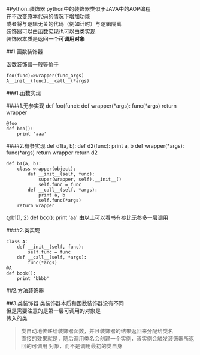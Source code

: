 #Python_装饰器
python中的装饰器类似于JAVA中的AOP编程  
在不改变原本代码的情况下增加功能  
或者将与逻辑无关的代码（例如计时）与逻辑隔离  
装饰器可以由函数实现也可以由类实现  
装饰器本质是返回一个**可调用对象**

##1.函数装饰器

函数装饰器一般等价于

	foo(func)=>wrapper(func_args)
	A__init__(func).__call__(*args)

###1.函数实现

####1.无参实现
	def foo(func):
		def wrapper(*args):
			func(*args)
		return wrapper

	@foo
	def boo():
		print 'aaa'

####2.有参实现
	def d1(a, b):
		def d2(func):
			print a, b
			def wrapper(*args):
				func(*args)
			return wrapper
		return d2

	def b1(a, b):
		class wrapper(object):
			def __init__(self, func):
				super(wrapper, self).__init__()
				self.func = func
			def __call__(self, *args):
				print a, b
				self.func(*args)
		return wrapper
@b1(1, 2)
def bcc():
	print 'aa'
由以上可以看书有参比无参多一层调用

####2.类实现

	class A:
		def __init__(self, func):
			self.func = func
		def __call__(self, *args):
			func(*args)
	@A
	def book():
		print 'bbbb'


##2.方法装饰器

##3.类装饰器
类装饰器本质和函数装饰器没有不同  
但是需要注意的是第一层可调用的对象是  
传入的类

>类自动地传递给装饰器函数，并且装饰器的结果返回来分配给类名  
>直接的效果就是，随后调用类名会创建一个实例，该实例会触发装饰器所返回的可调用
对象，而不是调用最初的类自身